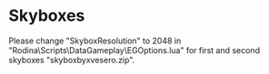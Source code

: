 # Skyboxes
Please change "SkyboxResolution" to 2048 in "Rodina\Scripts\DataGameplay\EGOptions.lua" for first and second skyboxes "skyboxbyxvesero.zip".
